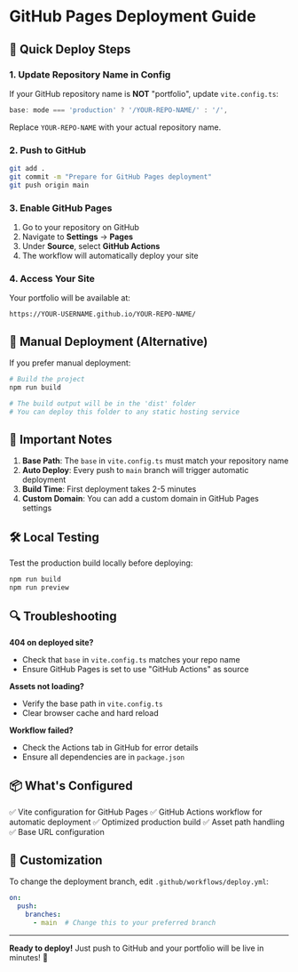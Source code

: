 # GitHub Pages Deployment Guide

## 🚀 Quick Deploy Steps

### 1. Update Repository Name in Config

If your GitHub repository name is **NOT** "portfolio", update `vite.config.ts`:

```typescript
base: mode === 'production' ? '/YOUR-REPO-NAME/' : '/',
```

Replace `YOUR-REPO-NAME` with your actual repository name.

### 2. Push to GitHub

```bash
git add .
git commit -m "Prepare for GitHub Pages deployment"
git push origin main
```

### 3. Enable GitHub Pages

1. Go to your repository on GitHub
2. Navigate to **Settings** → **Pages**
3. Under **Source**, select **GitHub Actions**
4. The workflow will automatically deploy your site

### 4. Access Your Site

Your portfolio will be available at:
```
https://YOUR-USERNAME.github.io/YOUR-REPO-NAME/
```

## 🔧 Manual Deployment (Alternative)

If you prefer manual deployment:

```bash
# Build the project
npm run build

# The build output will be in the 'dist' folder
# You can deploy this folder to any static hosting service
```

## 📝 Important Notes

1. **Base Path**: The `base` in `vite.config.ts` must match your repository name
2. **Auto Deploy**: Every push to `main` branch will trigger automatic deployment
3. **Build Time**: First deployment takes 2-5 minutes
4. **Custom Domain**: You can add a custom domain in GitHub Pages settings

## 🛠️ Local Testing

Test the production build locally before deploying:

```bash
npm run build
npm run preview
```

## 🔍 Troubleshooting

**404 on deployed site?**
- Check that `base` in `vite.config.ts` matches your repo name
- Ensure GitHub Pages is set to use "GitHub Actions" as source

**Assets not loading?**
- Verify the base path in `vite.config.ts`
- Clear browser cache and hard reload

**Workflow failed?**
- Check the Actions tab in GitHub for error details
- Ensure all dependencies are in `package.json`

## 📦 What's Configured

✅ Vite configuration for GitHub Pages
✅ GitHub Actions workflow for automatic deployment
✅ Optimized production build
✅ Asset path handling
✅ Base URL configuration

## 🎨 Customization

To change the deployment branch, edit `.github/workflows/deploy.yml`:

```yaml
on:
  push:
    branches:
      - main  # Change this to your preferred branch
```

---

**Ready to deploy!** Just push to GitHub and your portfolio will be live in minutes! 🎉

